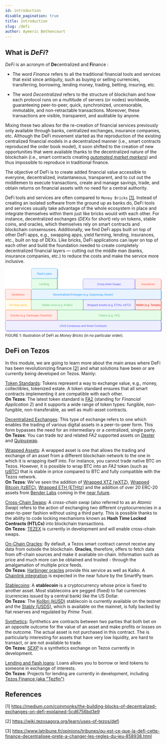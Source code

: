 ```yaml
---
id: introduction
disable_pagination: true
title: Introduction
slug: /defi
author: Aymeric Bethencourt
---
```


## What is _DeFi_?
_DeFi_ is an acronym of **De**centralized and **Fi**nance :

* The word _Finance_ refers to all the traditional financial tools and services that exist since antiquity, such as buying or selling currencies, transferring, borrowing, lending money, trading, betting, insuring, etc.

* The word _Decentralized_ refers to the structure of blockchain and how each protocol runs on a multitude of servers (or nodes) worldwide, guaranteeing peer-to-peer, quick, synchronized, uncensorable, immutable, and non-retractable transactions. Moreover, these transactions are visible, transparent, and auditable by anyone. 

Mixing these two allows for the re-creation of financial services previously only available through banks, centralized exchanges, insurance companies, etc.
Although the DeFi movement started as the reproduction of the existing centralized financial models in a decentralized manner (i.e., smart contracts reproduced the order book model), it soon shifted to the creation of new opportunities that were available thanks to the decentralized nature of the blockchain (i.e., smart contracts creating [_automated market markers_](/defi/dexs)) and thus impossible to reproduce in traditional finance.

The objective of DeFi is to create added financial value accessible to everyone, decentralized, instantaneous, transparent, and to cut out the middlemen to execute transactions, create and manage savings, trade, and obtain returns on financial assets with no need for a central authority.

DeFi tools and services are often compared to `Money Bricks` [[1]](/defi/introduction#references). Instead of creating an isolated software from the ground up as banks do, DeFi tools and services usually take advantage of the whole ecosystem in place and integrate themselves within them just like bricks would with each other. For instance, decentralized exchanges (_DEXs_ for short) rely on tokens, stable coins, and oracles, which themselves rely on smart contracts and blockchain consensuses. Additionally, we find DeFi apps built on top of other DeFi apps, e.g., swapping apps, yield farming, lending, insurances, etc., built on top of DEXs.
Like bricks, DeFi applications can layer on top of each other and build the foundation needed to create completely decentralized financial layers — cutting out the middle man (banks, insurance companies, etc.) to reduce the costs and make the service more inclusive.

![](../../static/img/defi/money-bricks.svg)
<small className="figure">FIGURE 1: Illustration of DeFi as <i>Money Bricks</i> (in no particular order).</small>

## DeFi on Tezos

In this module, we are going to learn more about the main areas where DeFi has been revolutionizing finance [[2]](/defi/introduction#references) and what solutions have been or are currently being developed on Tezos. Mainly:

[Token Standards](/defi/token-standards): Tokens represent a way to exchange value, e.g., money, collectibles, tokenized estate. A token standard ensures that all smart contracts implementing it are compatible with each other.<br />**On Tezos**: The latest token standard is [FA2](https://gitlab.com/tzip/tzip/-/blob/master/proposals/tzip-12/tzip-12.md) (standing for _Financial Application 2_) and it supports a wide range of token types: fungible, non-fungible, non-transferable, as well as multi-asset contracts. 

[Decentralized Exchanges](/defi/dexs): This type of exchange refers to one which enables the trading of various digital assets in a peer-to-peer form. This form bypasses the need for an intermediary or a centralized, single party.<br />**On Tezos**: You can trade _tez_ and related _FA2_ supported assets on [Dexter](https://dexter.exchange/) and [Quipuswap](https://quipuswap.com/). 

[Wrapped Assets](/defi/wrapped-assets): A wrapped asset is one that allows the trading and exchange of an asset from a different blockchain network to the one in which it is wrapping itself into. For instance, you cannot trade native BTC on Tezos. However, it is possible to wrap BTC into an _FA2_ token (such as [tzBTC](https://tzbtc.io/)) that is stable in price compared to BTC and fully compatible with the Tezos network.<br />**On Tezos**: We've seen the addition of [Wrapped XTZ (wXTZ)](https://medium.com/stakerdao/the-wrapped-tezos-wxtz-beta-guide-6917fa70116e), [Wrapped Bitcoin (tzBTC)](https://tzbtc.io/), [Wrapped ETH (ETHtz)](https://decrypt.co/51860/wrapped-eth-comes-to-tezos-as-it-takes-on-ethereum-defi-market) and the addition of over 20 ERC-20 assets from [Bender Labs](http://www.benderlabs.io/) coming in the [near future](https://cryptoslate.com/20-ethereum-erc-20-tokens-will-be-coming-to-tezos-xtz-defi-in-q1-2021/).

[Cross-Chain Swaps](/defi/cross-chain-swaps): A _cross-chain swap_ (also referred to as an _Atomic Swap_) refers to the action of exchanging two different cryptocurrencies in a peer-to-peer fashion without using a third party. This is possible thanks to the ability to code locking mechanisms known as **Hash Time Locked Contracts (HTLCs)** into blockchain transactions.<br />**On Tezos**: [TEZEX](https://tezex.io/) is currently in development and will enable cross-chain swaps.

[On-Chain Oracles](/defi/oracles): By default, a Tezos smart contract cannot receive any data from outside the blockchain. **Oracles**, therefore, offers to fetch data from off-chain sources and make it available on-chain. Information such as price and much more can be obtained and trusted - through the amalgamation of multiple price feeds.<br />**On Tezos**: [Harbinger oracles](https://medium.com/@Blockscale/introducing-harbinger-a-self-sustaining-price-oracle-for-tezos-7cab5c9971d) provide this service as well as Kaiko. A [Chainlink integration](https://www.coindesk.com/tezos-blockchain-chainlink-oracle-services) is expected in the near future by the SmartPy team. 

[Stablecoins](/defi/stablecoins): A **stablecoin** is a cryptocurrency whose price is fixed to another asset. Most stablecoins are pegged (fixed) to fiat currencies (currencies issued by a central bank) like the US Dollar.<br />**On Tezos**: The [Kolibri (kUSD)](https://kolibri.finance/) stablecoin is currently available on the testnet and the [Stably (USDS)](https://www.stably.io/), which is available on the mainnet, is fully backed by fiat reserves and regulated by _Prime Trust_. 

[Synthetics](/defi/synthetics): Synthetics are contracts between two parties that both bet on an opposite outcome for the value of an asset and make profits or losses on the outcome. The actual asset is not purchased in this contract. The is particularly interesting for assets that have very low liquidity, are hard to transact, or are not available to trade.<br />**On Tezos**: [_SEXP_](https://www.publish0x.com/publish0x-posts/sexp-a-tezos-based-synthetic-exchange-xmkjjzq) is a synthetics exchange on Tezos currently in development.

[Lending and flash loans](/defi/lending): Loans allows you to borrow or lend tokens to someone in exchange of interests.<br />**On Tezos**: Projects for lending are currently in development, including [Tezos Finance (aka "Tezfin")](https://tezos.finance/)

## References

[1] https://medium.com/coinmonks/the-building-blocks-of-decentralized-exchanges-on-defi-explained-5cd6756bd3e9

[2] https://wiki.tezosagora.org/learn/uses-of-tezos/defi

[3] https://www.latribune.fr/opinions/tribunes/qu-est-ce-que-la-defi-cette-finance-decentralisee-prete-a-changer-les-regles-du-jeu-858938.html
